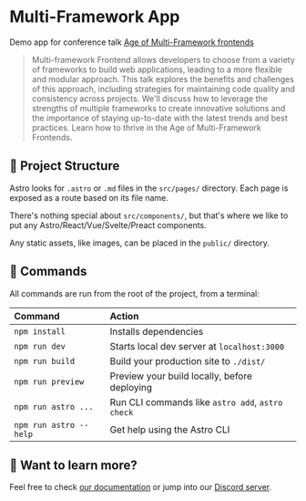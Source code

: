 # Multi-Framework App

Demo app for conference talk [Age of Multi-Framework frontends](https://speakerdeck.com/marsicdev/age-of-multi-framework-frontends)

> Multi-framework Frontend allows developers to choose from a variety of frameworks to build web applications, leading to a more flexible and modular approach. This talk explores the benefits and challenges of this approach, including strategies for maintaining code quality and consistency across projects. We'll discuss how to leverage the strengths of multiple frameworks to create innovative solutions and the importance of staying up-to-date with the latest trends and best practices. Learn how to thrive in the Age of Multi-Framework Frontends.

## 🚀 Project Structure

Astro looks for `.astro` or `.md` files in the `src/pages/` directory. Each page is exposed as a route based on its file name.

There's nothing special about `src/components/`, but that's where we like to put any Astro/React/Vue/Svelte/Preact components.

Any static assets, like images, can be placed in the `public/` directory.

## 🧞 Commands

All commands are run from the root of the project, from a terminal:

| Command                     | Action                                           |
| :-------------------------- | :----------------------------------------------- |
| `npm install`               | Installs dependencies                            |
| `npm run dev`               | Starts local dev server at `localhost:3000`      |
| `npm run build`             | Build your production site to `./dist/`          |
| `npm run preview`           | Preview your build locally, before deploying     |
| `npm run astro ...`         | Run CLI commands like `astro add`, `astro check` |
| `npm run astro --help`      | Get help using the Astro CLI                     |

## 👀 Want to learn more?

Feel free to check [our documentation](https://docs.astro.build) or jump into our [Discord server](https://astro.build/chat).
